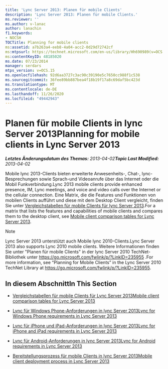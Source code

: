 ```yaml
---
title: 'Lync Server 2013: Planen für mobile Clients'
description: 'Lync Server 2013: Planen für mobile Clients.'
ms.reviewer: ''
ms.author: v-lanac
author: lanachin
f1.keywords:
- NOCSH
TOCTitle: Planning for mobile clients
ms:assetid: a7b263a4-eeb8-4a04-acc2-0d29d72742cf
ms:mtpsurl: https://technet.microsoft.com/en-us/library/Hh690989(v=OCS.15)
ms:contentKeyID: 48185020
ms.date: 07/23/2014
manager: serdars
mtps_version: v=OCS.15
ms.openlocfilehash: 92d6aa3727c3ac90c39190e5c7650cc988f1c538
ms.sourcegitcommit: 36fee89bb887bea4f18b19f17a8c69daf5bc423d
ms.translationtype: MT
ms.contentlocale: de-DE
ms.lasthandoff: 11/26/2020
ms.locfileid: "49442943"
---
```

# <a name="planning-for-mobile-clients-in-lync-server-2013"></a><span data-ttu-id="e67c1-103">Planen für mobile Clients in lync Server 2013</span><span class="sxs-lookup"><span data-stu-id="e67c1-103">Planning for mobile clients in Lync Server 2013</span></span>

<div data-xmlns="http://www.w3.org/1999/xhtml">

<div class="topic" data-xmlns="http://www.w3.org/1999/xhtml" data-msxsl="urn:schemas-microsoft-com:xslt" data-cs="https://msdn.microsoft.com/">

<div data-asp="https://msdn2.microsoft.com/asp">



</div>

<div id="mainSection">

<div id="mainBody"><span data-ttu-id="e67c1-104">

<span> </span></span><span class="sxs-lookup"><span data-stu-id="e67c1-104">

<span> </span></span></span>

<span data-ttu-id="e67c1-105">_**Letztes Änderungsdatum des Themas:** 2013-04-02_</span><span class="sxs-lookup"><span data-stu-id="e67c1-105">_**Topic Last Modified:** 2013-04-02_</span></span>

<span data-ttu-id="e67c1-106">Mobile lync 2013-Clients bieten erweiterte Anwesenheits-, Chat-, lync-Besprechungen sowie Sprach-und Videoanrufe über das Internet oder die Mobil Funkverbindung.</span><span class="sxs-lookup"><span data-stu-id="e67c1-106">Lync 2013 mobile clients provide enhanced presence, IM, Lync meetings, and voice and video calls over the Internet or the cellular connection.</span></span> <span data-ttu-id="e67c1-107">Eine Matrix, die die Features und Funktionen von mobilen Clients aufführt und diese mit dem Desktop Client vergleicht, finden Sie unter [Vergleichstabellen für mobile Clients für lync Server 2013](lync-server-2013-mobile-client-comparison-tables.md).</span><span class="sxs-lookup"><span data-stu-id="e67c1-107">For a matrix that lists the features and capabilities of mobile clients and compares them to the desktop client, see [Mobile client comparison tables for Lync Server 2013](lync-server-2013-mobile-client-comparison-tables.md).</span></span>

<div>


> [!NOTE]  
> <span data-ttu-id="e67c1-108">Lync Server 2013 unterstützt auch Mobile lync 2010-Clients.</span><span class="sxs-lookup"><span data-stu-id="e67c1-108">Lync Server 2013 also supports Lync 2010 mobile clients.</span></span> <span data-ttu-id="e67c1-109">Weitere Informationen finden Sie unter "Planen für mobile Clients" in der lync Server 2010 TechNet-Bibliothek unter <A href="https://go.microsoft.com/fwlink/p/?linkid=235955">https://go.microsoft.com/fwlink/p/?LinkID=235955</A> .</span><span class="sxs-lookup"><span data-stu-id="e67c1-109">For more information, see “Planning for Mobile Clients” in the Lync Server 2010 TechNet Library at <A href="https://go.microsoft.com/fwlink/p/?linkid=235955">https://go.microsoft.com/fwlink/p/?LinkID=235955</A>.</span></span>



</div>

<div>

## <a name="in-this-section"></a><span data-ttu-id="e67c1-110">In diesem Abschnitt</span><span class="sxs-lookup"><span data-stu-id="e67c1-110">In This Section</span></span>

  - [<span data-ttu-id="e67c1-111">Vergleichstabellen für mobile Clients für Lync Server 2013</span><span class="sxs-lookup"><span data-stu-id="e67c1-111">Mobile client comparison tables for Lync Server 2013</span></span>](lync-server-2013-mobile-client-comparison-tables.md)

  - [<span data-ttu-id="e67c1-112">Lync für Windows Phone-Anforderungen in lync Server 2013</span><span class="sxs-lookup"><span data-stu-id="e67c1-112">Lync for Windows Phone requirements in Lync Server 2013</span></span>](lync-server-2013-lync-for-windows-phone-requirements.md)

  - [<span data-ttu-id="e67c1-113">Lync für iPhone und iPad-Anforderungen in lync Server 2013</span><span class="sxs-lookup"><span data-stu-id="e67c1-113">Lync for iPhone and iPad requirements in Lync Server 2013</span></span>](lync-server-2013-lync-for-iphone-and-ipad-requirements.md)

  - [<span data-ttu-id="e67c1-114">Lync für Android-Anforderungen in lync Server 2013</span><span class="sxs-lookup"><span data-stu-id="e67c1-114">Lync for Android requirements in Lync Server 2013</span></span>](lync-server-2013-lync-for-android-requirements.md)

  - [<span data-ttu-id="e67c1-115">Bereitstellungsprozess für mobile Clients in lync Server 2013</span><span class="sxs-lookup"><span data-stu-id="e67c1-115">Mobile client deployment process in Lync Server 2013</span></span>](lync-server-2013-mobile-client-deployment-process.md)

<span data-ttu-id="e67c1-116"></div>

</div>

<span> </span>

</div>

</div>

</span><span class="sxs-lookup"><span data-stu-id="e67c1-116"></div>

</div>

<span> </span>

</div>

</div>

</span></span></div>

